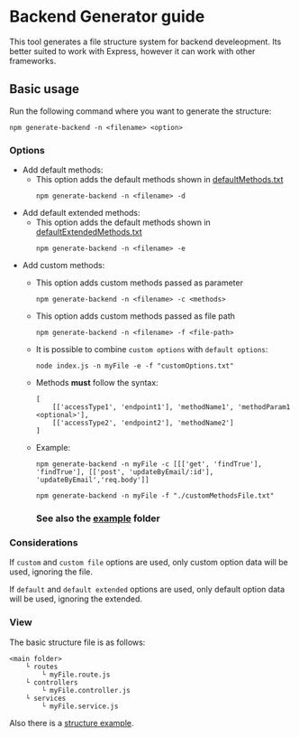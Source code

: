 # Backend Generator guide

This tool generates a file structure system for backend develeopment. Its better suited to work with Express, however it can work with other frameworks.

## Basic usage
Run the following command where you want to generate the structure:
```
npm generate-backend -n <filename> <option>
```

### Options
- Add default methods:
	- This option adds the default methods shown in [defaultMethods.txt](/src/files/defaultMethods.txt)
	    ```
        npm generate-backend -n <filename> -d
        ```
- Add default extended methods:
	- This option adds the default methods shown in [defaultExtendedMethods.txt](/src/files/defaultExtendedMethods.txt)
    	```
        npm generate-backend -n <filename> -e
        ```
- Add custom methods:
	- This option adds custom methods passed as parameter
	    ```
	    npm generate-backend -n <filename> -c <methods>
        ```
	- This option adds custom methods passed as file path
	    ```
	    npm generate-backend -n <filename> -f <file-path>
        ```
	- It is possible to combine `custom options` with `default options`:
		```
		node index.js -n myFile -e -f "customOptions.txt"
		```
	- Methods **must** follow the syntax:
	
        ```
        [
        	[['accessType1', 'endpoint1'], 'methodName1', 'methodParam1 <optional>'],
        	[['accessType2', 'endpoint2'], 'methodName2']
        ]
        ```
    - Example:
        ```
        npm generate-backend -n myFile -c [[['get', 'findTrue'], 'findTrue'], [['post', 'updateByEmail/:id'], 'updateByEmail','req.body']]
        ```
		```
        npm generate-backend -n myFile -f "./customMethodsFile.txt"
        ```
		### See also the [example]("./example") folder

### Considerations
If `custom` and `custom file` options are used, only custom option data will be used, ignoring the file.

If `default` and `default extended` options are used, only default option data will be used, ignoring the extended.

### View
The basic structure file is as follows:

    <main folder>
    	└ routes
    		└ myFile.route.js
    	└ controllers
    		└ myFile.controller.js
    	└ services
    		└ myFile.service.js
Also there is a [structure example](example/).